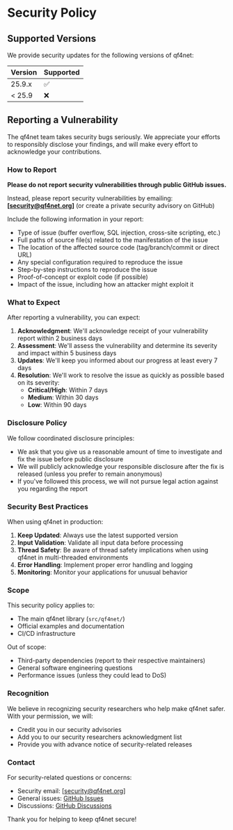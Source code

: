 # Security Policy

## Supported Versions

We provide security updates for the following versions of qf4net:

| Version | Supported          |
| ------- | ------------------ |
| 25.9.x  | :white_check_mark: |
| < 25.9  | :x:                |

## Reporting a Vulnerability

The qf4net team takes security bugs seriously. We appreciate your efforts to responsibly disclose your findings, and will make every effort to acknowledge your contributions.

### How to Report

**Please do not report security vulnerabilities through public GitHub issues.**

Instead, please report security vulnerabilities by emailing: **[security@qf4net.org]** (or create a private security advisory on GitHub)

Include the following information in your report:
- Type of issue (buffer overflow, SQL injection, cross-site scripting, etc.)
- Full paths of source file(s) related to the manifestation of the issue
- The location of the affected source code (tag/branch/commit or direct URL)
- Any special configuration required to reproduce the issue
- Step-by-step instructions to reproduce the issue
- Proof-of-concept or exploit code (if possible)
- Impact of the issue, including how an attacker might exploit it

### What to Expect

After reporting a vulnerability, you can expect:

1. **Acknowledgment**: We'll acknowledge receipt of your vulnerability report within 2 business days
2. **Assessment**: We'll assess the vulnerability and determine its severity and impact within 5 business days
3. **Updates**: We'll keep you informed about our progress at least every 7 days
4. **Resolution**: We'll work to resolve the issue as quickly as possible based on its severity:
   - **Critical/High**: Within 7 days
   - **Medium**: Within 30 days
   - **Low**: Within 90 days

### Disclosure Policy

We follow coordinated disclosure principles:
- We ask that you give us a reasonable amount of time to investigate and fix the issue before public disclosure
- We will publicly acknowledge your responsible disclosure after the fix is released (unless you prefer to remain anonymous)
- If you've followed this process, we will not pursue legal action against you regarding the report

### Security Best Practices

When using qf4net in production:

1. **Keep Updated**: Always use the latest supported version
2. **Input Validation**: Validate all input data before processing
3. **Thread Safety**: Be aware of thread safety implications when using qf4net in multi-threaded environments
4. **Error Handling**: Implement proper error handling and logging
5. **Monitoring**: Monitor your applications for unusual behavior

### Scope

This security policy applies to:
- The main qf4net library (`src/qf4net/`)
- Official examples and documentation
- CI/CD infrastructure

Out of scope:
- Third-party dependencies (report to their respective maintainers)
- General software engineering questions
- Performance issues (unless they could lead to DoS)

### Recognition

We believe in recognizing security researchers who help make qf4net safer. With your permission, we will:
- Credit you in our security advisories
- Add you to our security researchers acknowledgment list
- Provide you with advance notice of security-related releases

### Contact

For security-related questions or concerns:
- Security email: [security@qf4net.org]
- General issues: [GitHub Issues](https://github.com/zdomokos/qf4net/issues)
- Discussions: [GitHub Discussions](https://github.com/zdomokos/qf4net/discussions)

Thank you for helping to keep qf4net secure!